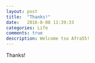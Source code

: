 ```yaml
---
layout: post
title:  "Thanks!"
date:   2016-8-08 11:39:33
categories: Life
comments: true
description: Welcome tso Afra55!
---
```

Thanks!
